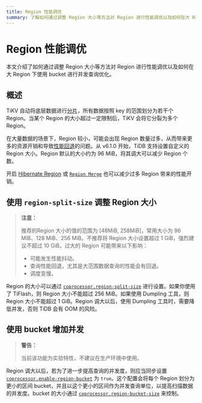 ```yaml
---
title: Region 性能调优
summary: 了解如何通过调整 Region 大小等方法对 Region 进行性能调优以及如何在大 Region 下使用 bucket 进行并发查询优化。
---
```


# Region 性能调优

本文介绍了如何通过调整 Region 大小等方法对 Region 进行性能调优以及如何在大 Region 下使用 bucket 进行并发查询优化。

## 概述

TiKV 自动将底层数据进行[分片](/best-practices/tidb-best-practices.md#数据分片)，所有数据按照 key 的范围划分为若干个 Region。当某个 Region 的大小超过一定限制后，TiKV 会将它分裂为多个 Region。

在大量数据的场景下，Region 较小，可能会出现 Region 数量过多，从而带来更多的资源开销和导致[性能回退](/best-practices/massive-regions-best-practices.md#性能问题)的问题。从 v6.1.0 开始，TiDB 支持设置自定义的 Region 大小。Region 默认的大小约为 96 MiB，将其调大可以减少 Region 个数。

开启 [Hibernate Region](/best-practices/massive-regions-best-practices.md#方法四开启-hibernate-region-功能) 或 [`Region Merge`](/best-practices/massive-regions-best-practices.md#方法五开启-region-merge) 也可以减少过多 Region 带来的性能开销。

## 使用 `region-split-size` 调整 Region 大小

> **注意：**
>
> 推荐的Region 大小的值的范围为 [48MiB, 258MiB]，常用大小为 96 MiB、128 MiB、256 MiB。不推荐将 Region 大小设置超过 1 GiB，强烈建议不超过 10 GiB。过大的 Region 可能带来以下影响：
>
> + 可能发生性能抖动。
> + 查询性能回退，尤其是大范围数据查询的性能会有回退。
> + 调度变慢。

Region 的大小可以通过 [`coprocessor.region-split-size`](/tikv-configuration-file.md#region-split-size) 进行设置。如果你使用了 TiFlash，则 Region 大小不能超过 256 MiB。如果使用 Dumpling 工具，则 Region 大小不能超过 1 GiB。Region 调大以后，使用 Dumpling 工具时，需要降低并发，否则 TiDB 会有 OOM 的风险。

## 使用 bucket 增加并发

> **警告：**
>
> 当前该功能为实验特性，不建议在生产环境中使用。

Region 调大以后，若为了进一步提高查询的并发度，则应当同步设置 [`coprocessor.enable-region-bucket`](/tikv-configuration-file.md#enable-region-bucket-从-v610-版本开始引入) 为 `true`。这个配置会将每个 Region 划分为更小的区间 bucket，并且以这个更小的区间作为并发查询单位，以提高扫描数据的并发度。bucket 的大小通过 [`coprocessor.region-bucket-size`](/tikv-configuration-file.md#region-bucket-size-从-v610-版本开始引入) 来控制。